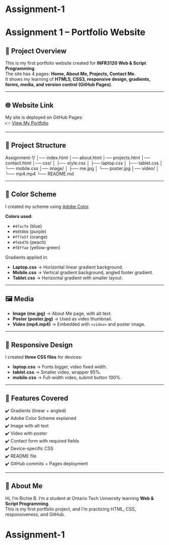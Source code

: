 ﻿# Assignment-1
 # Assignment 1 – Portfolio Website  

## 📌 Project Overview  
This is my first portfolio website created for **INFR3120 Web & Script Programming**.  
The site has 4 pages: **Home, About Me, Projects, Contact Me**.  
It shows my learning of **HTML5, CSS3, responsive design, gradients, forms, media, and version control (GitHub Pages)**.  

---

## 🌐 Website Link  
My site is deployed on GitHub Pages:  
👉 [View My Portfolio](https://richiebaz.github.io/Assignment-1/)  

---

## 📂 Project Structure  
Assignment-1/
│── index.html
│── about.html
│── projects.html
│── contact.html
│── css/
│ ├── style.css
│ ├── laptop.css
│ ├── tablet.css
│ └── mobile.css
│── image/
│ ├── me.jpg
│ └── poster.jpg
│── video/
│ └── mp4.mp4
└── README.md


---

## 🎨 Color Scheme  
I created my scheme using [Adobe Color](https://color.adobe.com/create).  

**Colors used:**  
- `#4facfe` (blue)  
- `#9d50bb` (purple)  
- `#ff7e5f` (orange)  
- `#feb47b` (peach)  
- `#f8ffae` (yellow-green)  

Gradients applied in:  
- **Laptop.css** → Horizontal linear gradient background.  
- **Mobile.css** → Vertical gradient background, angled footer gradient.  
- **Tablet.css** → Horizontal gradient with smaller layout.  

---

## 🖼️ Media  
- **Image (me.jpg)** → About Me page, with alt text.  
- **Poster (poster.jpg)** → Used as video thumbnail.  
- **Video (mp4.mp4)** → Embedded with `<video>` and poster image.  

---

## 📱 Responsive Design  
I created **three CSS files** for devices:  
- **laptop.css** → Fonts bigger, video fixed width.  
- **tablet.css** → Smaller video, wrapper 95%.  
- **mobile.css** → Full-width video, submit button 100%.  

---

## 📝 Features Covered  
✔️ Gradients (linear + angled)  
✔️ Adobe Color Scheme explained  
✔️ Image with alt text  
✔️ Video with poster  
✔️ Contact form with required fields  
✔️ Device-specific CSS  
✔️ README file  
✔️ GitHub commits + Pages deployment  

---

## 🧑 About Me  
Hi, I’m Richie B. I’m a student at Ontario Tech University learning **Web & Script Programming**.  
This is my first portfolio project, and I’m practicing HTML, CSS, responsiveness, and GitHub. 
# Assignment-1


